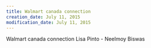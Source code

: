 ```yaml
---
title: Walmart canada connection
creation_date: July 11, 2015
modification_date: July 11, 2015
---
```



Walmart canada connection
Lisa Pinto - Neelmoy Biswas
